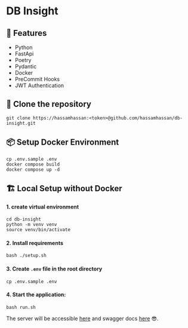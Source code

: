 # DB Insight

## 🧩 Features

+ Python
+ FastApi
+ Poetry
+ Pydantic
+ Docker
+ PreCommit Hooks
+ JWT Authentication


## 🚚 Clone the repository
```shell
git clone https://hassamhassan:<token>@github.com/hassamhassan/db-insight.git
```

## 📦 Setup Docker Environment
```shell
cp .env.sample .env
docker compose build
docker compose up -d
```

## 🏗️ Local Setup without Docker
#### 1. create virtual environment
```shell
cd db-insight
python -m venv venv
source venv/bin/activate
```

#### 2. Install requirements
```shell
bash ./setup.sh
```

#### 3. Create `.env` file in the root directory
```shell
cp .env.sample .env
```

#### 4. Start the application:
```shell
bash run.sh
```
The server will be accessible [here](http://0.0.0.0:8000) and swagger docs [here](http://0.0.0.0:8000/docs) 😎.
